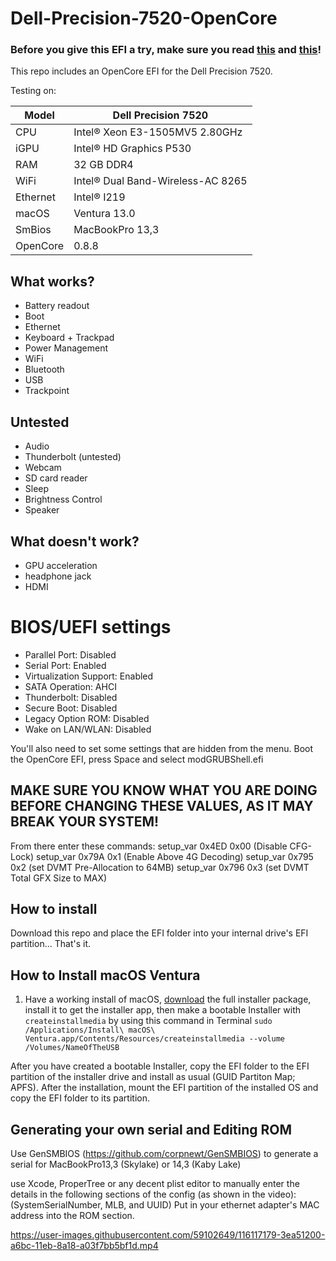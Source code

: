 # Dell-Precision-7520-OpenCore
 
### Before you give this EFI a try, make sure you read [this](#BIOS/UEFI-Settings) and [this](#Generating-your-own-serial-and-Editing-ROM)!

This repo includes an OpenCore EFI for the Dell Precision 7520.

Testing on:

Model | Dell Precision 7520
------------- | ---------------
CPU | Intel® Xeon E3-1505MV5 2.80GHz
iGPU | Intel® HD Graphics P530
RAM | 32 GB DDR4
WiFi | Intel® Dual Band-Wireless-AC 8265
Ethernet | Intel® I219
macOS | Ventura 13.0
SmBios|	MacBookPro 13,3
OpenCore | 0.8.8

## What works?

- Battery readout
- Boot
- Ethernet
- Keyboard + Trackpad
- Power Management
- WiFi
- Bluetooth
- USB
- Trackpoint

## Untested

- Audio
- Thunderbolt (untested)
- Webcam
- SD card reader
- Sleep
- Brightness Control
- Speaker

## What doesn't work?

- GPU acceleration
- headphone jack
- HDMI




# BIOS/UEFI settings

- Parallel Port: Disabled
- Serial Port: Enabled
- Virtualization Support: Enabled
- SATA Operation: AHCI
- Thunderbolt: Disabled
- Secure Boot: Disabled
- Legacy Option ROM: Disabled
- Wake on LAN/WLAN: Disabled

You'll also need to set some settings that are hidden from the menu.
Boot the OpenCore EFI, press Space and select modGRUBShell.efi
## MAKE SURE YOU KNOW WHAT YOU ARE DOING BEFORE CHANGING THESE VALUES, AS IT MAY BREAK YOUR SYSTEM!
From there enter these commands:
setup_var 0x4ED 0x00 (Disable CFG-Lock)
setup_var 0x79A 0x1 (Enable Above 4G Decoding)
setup_var 0x795 0x2 (set DVMT Pre-Allocation to 64MB)
setup_var 0x796 0x3 (set DVMT Total GFX Size to MAX)

## How to install

Download this repo and place the EFI folder into your internal drive's EFI partition... That's it.

## How to Install macOS Ventura

1. Have a working install of macOS, [download](https://mrmacintosh.com/macos-ventura-13-full-installer-database-download-directly-from-apple/) the full installer package, install it to get the installer app, then make a bootable Installer with `createinstallmedia` by using this command in Terminal `sudo /Applications/Install\ macOS\ Ventura.app/Contents/Resources/createinstallmedia --volume /Volumes/NameOfTheUSB`

After you have created a bootable Installer, copy the EFI folder to the EFI partition of the installer drive and install as usual (GUID Partiton Map; APFS). After the installation, mount the EFI partition of the installed OS and copy the EFI folder to its partition.

## Generating your own serial and Editing ROM

Use GenSMBIOS (https://github.com/corpnewt/GenSMBIOS) to generate a serial for MacBookPro13,3 (Skylake) or 14,3 (Kaby Lake)

use Xcode, ProperTree or any decent plist editor to manually enter the details in the following sections of the config (as shown in the video): (SystemSerialNumber, MLB, and UUID)
Put in your ethernet adapter's MAC address into the ROM section.


https://user-images.githubusercontent.com/59102649/116117179-3ea51200-a6bc-11eb-8a18-a03f7bb5bf1d.mp4



